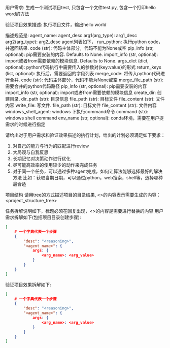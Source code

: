 用户需求:
生成一个测试项目test, 只包含一个文件test.py, 包含一个打印hello word的方法

验证项目效果描述:
执行项目文件，输出hello world


描述规范是:
agent_name: agent_desc
    arg1(arg_type): arg1_desc
    arg2(arg_type): arg2_desc
agent列表如下，
run_python: 执行python code，并返回结果.
        code (str): 代码主体部分，代码不能为None或空
        pip_info (str, optional): pip需要安装的内容. Defaults to None.
        import_info (str, optional): import或者from需要依赖的模块信息. Defaults to None.
        args_dict (dict, optional): python代码执行中需要传入的参数对{key:value}的形式
        return_keys (list, optional): 执行后，需要返回的字段列表
merge_code: 将传入python代码进行合并.
        code (str): 代码主体部分，代码不能为None或空
        merge_file_path (str): 需要合并的python代码路径
        pip_info (str, optional): pip需要安装的内容
        import_info (str, optional): import或者from需要依赖的模块信息
create_dir: 创建目录.
        dir_path (str): 目录信息
        file_path (str): 目标文件
        file_content (str): 文件内容
write_file: 写文件.
        file_path (str): 目标文件
        file_content (str): 文件内容
windows_shell_agent: windows 下执行command命令
        command (str): windows shell command
        env_name (str, optional): conda环境，需要在用户提需求的时候进行指定


请给出对于用户需求和验证效果描述的执行计划，给出的计划必须满足如下要求：
1. 对自己的能力与行为的匹配进行review
2. 大局观与自我反思
3. 长期记忆对决策动作进行优化
4. 尽可能高效率的使用较少的动作来完成任务
5. 对于同一个任务，可以通过多种agent完成，如何让算法能够选择最好的解决方法
    比如：获取当期日期，可以通过python，web搜索，shell等，选择哪种最合适

项目结构 请用tree的方式描述项目的目录结果, <>的内容表示需要生成的内容：
<project_structure_tree>

任务拆解说明如下，标题必须在回复出现，<>的内容是需要进行替换的内容
用户需求拆解如下(包括项目目录创建步骤):
```json
[
    # 一个字典代表一个步骤
    {
        "desc": "<reasoning>",
        "<agent_name>": {
            args: {
                <arg_name>: <arg_value>
            }
        }
    }
]
```
验证项目效果拆解如下:
```json
[
    # 一个字典代表一个步骤
    {
        "desc": "<reasoning>",
        "<agent_name>": {
            args: {
                <arg_name>: <arg_value>
            }
        }
    }
]
```
